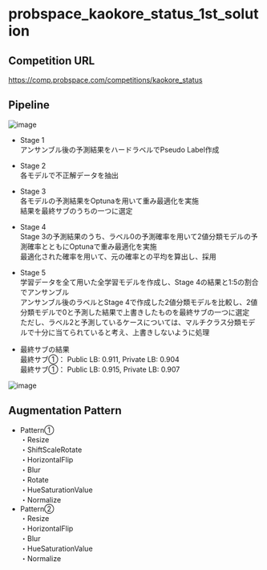 # probspace_kaokore_status_1st_solution

## Competition URL
https://comp.probspace.com/competitions/kaokore_status

## Pipeline

![image](https://user-images.githubusercontent.com/95401302/183533421-0ea89864-8e26-4bd4-852b-16d4ac9430a4.png)

- Stage 1<br>
  アンサンブル後の予測結果をハードラベルでPseudo Label作成
- Stage 2<br>
  各モデルで不正解データを抽出<br>
- Stage 3<br>
  各モデルの予測結果をOptunaを用いて重み最適化を実施<br>
  結果を最終サブのうちの一つに選定
- Stage 4<br>
  Stage 3の予測結果のうち、ラベル0の予測確率を用いて2値分類モデルの予測確率とともにOptunaで重み最適化を実施<br>
  最適化された確率を用いて、元の確率との平均を算出し、採用
- Stage 5<br>
  学習データを全て用いた全学習モデルを作成し、Stage 4の結果と1:5の割合でアンサンブル<br>
  アンサンブル後のラベルとStage 4で作成した2値分類モデルを比較し、2値分類モデルで0と予測した結果で上書きしたものを最終サブの一つに選定<br>
  ただし、ラベル2と予測しているケースについては、マルチクラス分類モデルで十分に当てられていると考え、上書きしないように処理
  
- 最終サブの結果<br>
  最終サブ①： Public LB: 0.911, Private LB: 0.904<br>
  最終サブ①： Public LB: 0.915, Private LB: 0.907  

![image](https://user-images.githubusercontent.com/95401302/183533561-f4863d25-4c7a-44e2-886a-abd50e6e74a6.png)

## Augmentation Pattern

- Pattern①<br>
  ・Resize<br>
  ・ShiftScaleRotate<br>
  ・HorizontalFlip<br>
  ・Blur<br>
  ・Rotate<br>
  ・HueSaturationValue<br>
  ・Normalize
- Pattern②<br>
  ・Resize<br>
  ・HorizontalFlip<br>
  ・Blur<br>
  ・HueSaturationValue<br>
  ・Normalize
